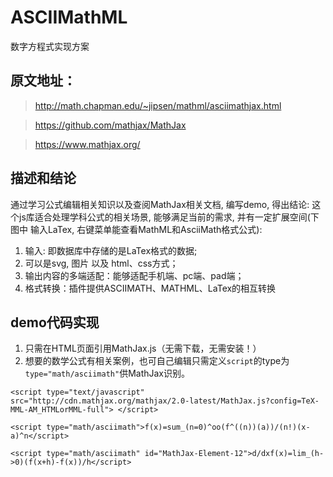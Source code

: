 # ASCIIMathML
数字方程式实现方案

## 原文地址：
> http://math.chapman.edu/~jipsen/mathml/asciimathjax.html

> https://github.com/mathjax/MathJax

> https://www.mathjax.org/

## 描述和结论
通过学习公式编辑相关知识以及查阅MathJax相关文档, 编写demo, 得出结论: 这个js库适合处理学科公式的相关场景, 能够满足当前的需求, 并有一定扩展空间(下图中 输入LaTex, 右键菜单能查看MathML和AsciiMath格式公式):
  
1. 输入: 即数据库中存储的是LaTex格式的数据;
2. 可以是svg, 图片 以及 html、css方式；
3. 输出内容的多端适配：能够适配手机端、pc端、pad端；
4. 格式转换：插件提供ASCIIMATH、MATHML、LaTex的相互转换

## demo代码实现
1. 只需在HTML页面引用MathJax.js（无需下载，无需安装！）
2. 想要的数学公式有相关案例，也可自己编辑只需定义`script`的type为 `type="math/asciimath"`供MathJax识别。

`<script type="text/javascript" src="http://cdn.mathjax.org/mathjax/2.0-latest/MathJax.js?config=TeX-MML-AM_HTMLorMML-full"> </script>`

`<script type="math/asciimath">f(x)=sum_(n=0)^oo(f^((n))(a))/(n!)(x-a)^n</script>`

`<script type="math/asciimath" id="MathJax-Element-12">d/dxf(x)=lim_(h->0)(f(x+h)-f(x))/h</script>`

